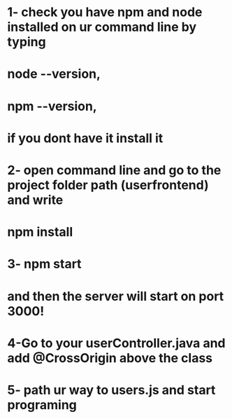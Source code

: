 # 1- check you have npm and node installed on ur command line by typing
# node --version,
# npm --version,
# if you dont have it install it
# 2- open command line and go to the project folder path  (userfrontend) and write
# npm install
# 3- npm start
# and then the server will start on port 3000!
# 4-Go to your userController.java and add @CrossOrigin above the class
# 5- path ur way to users.js and start programing 
